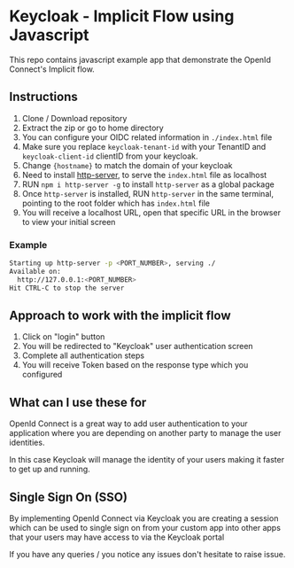 # Keycloak - Implicit Flow using Javascript

This repo contains javascript example app that demonstrate the OpenId Connect's Implicit flow.

## Instructions

1. Clone / Download repository
2. Extract the zip or go to home directory
3. You can configure your OIDC related information in ```./index.html``` file
4. Make sure you replace `keycloak-tenant-id` with your TenantID and `keycloak-client-id` clientID from your keycloak.
5. Change `{hostname}` to match the domain of your keycloak
6. Need to install [http-server](https://www.npmjs.com/package/http-server), to serve the `index.html` file as localhost
7. RUN `npm i http-server -g` to install `http-server` as a global package
8. Once `http-server` is installed, RUN `http-server` in the same terminal, pointing to the root folder which has `index.html` file
9. You will receive a localhost URL, open that specific URL in the browser to view your initial screen

### Example

```sh
Starting up http-server -p <PORT_NUMBER>, serving ./
Available on:
  http://127.0.0.1:<PORT_NUMBER>
Hit CTRL-C to stop the server
```

## Approach to work with the implicit flow

1. Click on "login" button
2. You will be redirected to "Keycloak" user authentication screen
3. Complete all authentication steps
4. You will receive Token based on the response type which you configured

## What can I use these for

OpenId Connect is a great way to add user authentication to your application where you are depending on another party to manage the user identities.

In this case Keycloak will manage the identity of your users making it faster to get up and running.

## Single Sign On (SSO)

By implementing OpenId Connect via Keycloak you are creating a session which can be used to single sign on from your custom app into other apps that your users may have access to via the Keycloak portal

If you have any queries / you notice any issues don't hesitate to raise issue.
